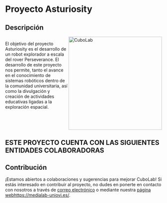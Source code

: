 # Proyecto Asturiosity

## Descripción

<div style="display: flex;">
    <div style="flex: 1;">
        <p>El objetivo del proyecto Asturiosity es el desarrollo de un robot explorador a escala del rover Perseverance. El desarrollo de este proyecto nos permite, tanto el avance en el conocimiento de sistemas robóticos dentro de la comunidad universitaria, así como la divulgación y creación de actividades educativas ligadas a la exploración espacial. 
</p>
    </div>
    <div style="flex: 1;">
        <img src="https://github.com/MediaLabUniovi/Asturiosity/blob/master/pics/asturiosity.jpg" alt="CuboLab" width="300"/>
    </div>
</div>



## ESTE PROYECTO CUENTA CON LAS SIGUIENTES ENTIDADES COLABORADORAS


## Contribución
¡Estamos abiertos a colaboraciones y sugerencias para mejorar CuboLab! Si estás interesado en contribuir al proyecto, no dudes en ponerte en contacto con nosotros a través de [correo electrónico](mailto:medialab@uniovi.es) o mediante nuestra [página web](https://medialab-uniovi.es/)https://medialab-uniovi.es/.



